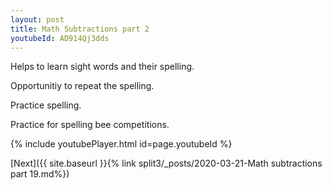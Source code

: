```yaml
---
layout: post
title: Math Subtractions part 2
youtubeId: AD914Qj3dds
---
```

 
 
Helps to learn sight words and their spelling.

Opportunitiy to repeat the spelling. 

Practice spelling. 
 
Practice for spelling bee competitions. 
 
{% include youtubePlayer.html id=page.youtubeId %}
 
 

[Next]({{ site.baseurl }}{% link  split3/_posts/2020-03-21-Math subtractions part 19.md%})
 
